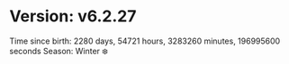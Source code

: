 # Version: v6.2.27
Time since birth: 2280 days, 54721 hours, 3283260 minutes, 196995600 seconds
Season: Winter ❄️
